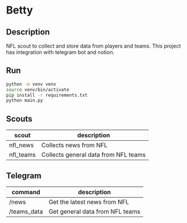 # Betty

## Description
NFL scout to collect and store data from players and teams.
This project has integration with telegram bot and notion.

## Run
```bash
python -m venv venv
source venv/bin/activate
pip install -r requirements.txt
python main.py
```

## Scouts
| scout | description |
| --- | --- |
| nfl_news | Collects news from NFL |
| nfl_teams | Collects general data from NFL teams |

## Telegram 
| command | description |
| --- | --- |
| /news | Get the latest news from NFL |
| /teams_data | Get general data from NFL teams |
